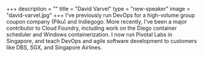+++
description = ""
title = "David Varvel"
type = "new-speaker"
image = "david-varvel.jpg"
+++
I've previously run DevOps for a high-volume group coupon company (Piku) and Indiegogo.  More recently, I've been a major contributor to Cloud Foundry, including work on the Diego container scheduler and Windows containerization.  I now run Pivotal Labs in Singapore, and teach DevOps and agile software development to customers like DBS, SGX, and Singapore Airlines.